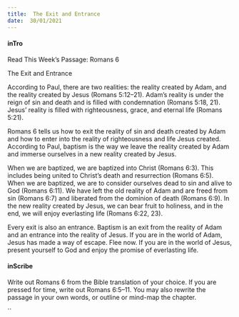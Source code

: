 ```yaml
---
title:  The Exit and Entrance
date:  30/01/2021
---
```


#### inTro

Read This Week’s Passage: Romans 6

The Exit and Entrance

According to Paul, there are two realities: the reality created by Adam, and the reality created by Jesus (Romans 5:12–21). Adam’s reality is under the reign of sin and death and is filled with condemnation (Romans 5:18, 21). Jesus’ reality is filled with righteousness, grace, and eternal life (Romans 5:21).

Romans 6 tells us how to exit the reality of sin and death created by Adam and how to enter into the reality of righteousness and life Jesus created. According to Paul, baptism is the way we leave the reality created by Adam and immerse ourselves in a new reality created by Jesus.

When we are baptized, we are baptized into Christ (Romans 6:3). This includes being united to Christ’s death and resurrection (Romans 6:5). When we are baptized, we are to consider ourselves dead to sin and alive to God (Romans 6:11). We have left the old reality of Adam and are freed from sin (Romans 6:7) and liberated from the dominion of death (Romans 6:9). In the new reality created by Jesus, we can bear fruit to holiness, and in the end, we will enjoy everlasting life (Romans 6:22, 23).

Every exit is also an entrance. Baptism is an exit from the reality of Adam and an entrance into the reality of Jesus. If you are in the world of Adam, Jesus has made a way of escape. Flee now. If you are in the world of Jesus, present yourself to God and enjoy the promise of everlasting life.

#### inScribe

Write out Romans 6 from the Bible translation of your choice. If you are pressed for time, write out Romans 6:5–11. You may also rewrite the passage in your own words, or outline or mind-map the chapter.

``